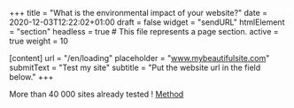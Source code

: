 +++
title = "What is the environmental impact of your website?"
date = 2020-12-03T12:22:02+01:00
draft = false
widget = "sendURL"
htmlElement = "section"
headless = true  # This file represents a page section.
active = true
weight = 10

[content]
 url = "/en/loading"
 placeholder = "www.mybeautifulsite.com"
 submitText = "Test my site"
 subtitle = "Put the website url in the field below."
+++

More than 40 000 sites already tested ! [Method](/en/how-it-works/)
